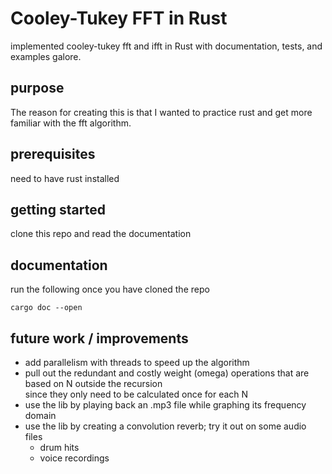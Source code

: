 # Cooley-Tukey FFT in Rust

implemented cooley-tukey fft and ifft in Rust with documentation, tests, and examples galore.

## purpose

The reason for creating this is that I wanted to practice rust and get more familiar with the fft algorithm.

## prerequisites

need to have rust installed

## getting started

clone this repo and read the documentation

## documentation

run the following once you have cloned the repo
```
cargo doc --open
```

## future work / improvements

- add parallelism with threads to speed up the algorithm
- pull out the redundant and costly weight (omega) operations that are based on N outside the recursion  
  since they only need to be calculated once for each N
- use the lib by playing back an .mp3 file while graphing its frequency domain
- use the lib by creating a convolution reverb; try it out on some audio files
  - drum hits
  - voice recordings
